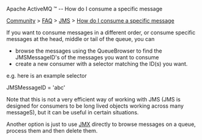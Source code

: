 Apache ActiveMQ ™ -- How do I consume a specific message 

[Community](community.html) > [FAQ](faq.html) > [JMS](jms.html) > [How do I consume a specific message](how-do-i-consume-a-specific-message.html)


If you want to consume messages in a different order, or consume specific messages at the head, middle or tail of the queue, you can

*   browse the messages using the QueueBrowser to find the JMSMessageID's of the messages you want to consume
*   create a new consumer with a selector matching the ID(s) you want.

e.g. here is an example selector

JMSMessageID = 'abc'

Note that this is not a very efficient way of working with JMS (JMS is designed for consumers to be long lived objects working across many messageS), but it can be useful in certain situations.

Another option is just to use [JMX](jmx.html) directly to browse messages on a queue, process them and then delete them.

